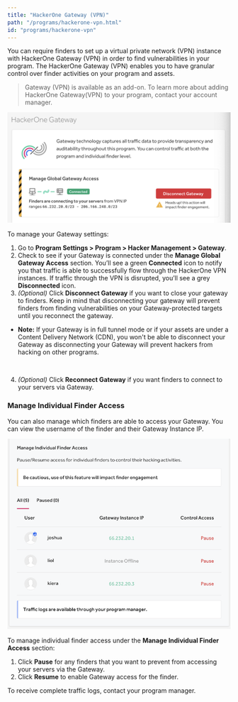 ```yaml
---
title: "HackerOne Gateway (VPN)"
path: "/programs/hackerone-vpn.html"
id: "programs/hackerone-vpn"
---
```


You can require finders to set up a virtual private network (VPN) instance with HackerOne Gateway (VPN) in order to find vulnerabilities in your program. The HackerOne Gateway (VPN) enables you to have granular control over finder activities on your program and assets.

> Gateway (VPN) is available as an add-on. To learn more about adding HackerOne Gateway(VPN) to your program, contact your account manager.

![Gateway program UI](./images/gateway-1.png)

To manage your Gateway settings:
1. Go to **Program Settings > Program > Hacker Management > Gateway**.
2. Check to see if your Gateway is connected under the **Manage Global Gateway Access** section. You’ll see a green **Connected** icon to notify you that traffic is able to successfully flow through the HackerOne VPN instances. If traffic through the VPN is disrupted, you’ll see a grey **Disconnected** icon.
3. *(Optional)* Click **Disconnect Gateway** if you want to close your gateway to finders. Keep in mind that disconnecting your gateway will prevent finders from finding vulnerabilities on your Gateway-protected targets until you reconnect the gateway.
<ul><li><b>Note:</b> If your Gateway is in full tunnel mode or if your assets are under a Content Delivery Network (CDN), you won't be able to disconnect your Gateway as disconnecting your Gateway will prevent hackers from hacking on other programs.</li></ul><br>

4. *(Optional)* Click **Reconnect Gateway** if you want finders to connect to your servers via Gateway.

### Manage Individual Finder Access
You can also manage which finders are able to access your Gateway. You can view the username of the finder and their Gateway Instance IP.

![UI for Manage Individual Finder Access](./images/gateway-2.png)

To manage individual finder access under the **Manage Individual Finder Access** section:
1. Click **Pause** for any finders that you want to prevent from accessing your servers via the Gateway.
2. Click **Resume** to enable Gateway access for the finder.

To receive complete traffic logs, contact your program manager.
